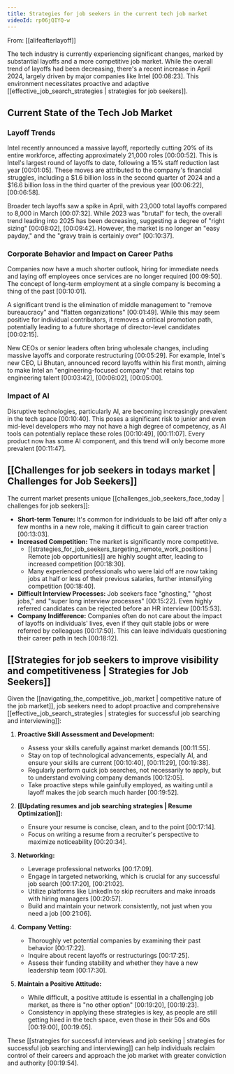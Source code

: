 ```yaml
---
title: Strategies for job seekers in the current tech job market
videoId: rp06jQIYQ-w
---
```


From: [[alifeafterlayoff]] <br/> 

The tech industry is currently experiencing significant changes, marked by substantial layoffs and a more competitive job market. While the overall trend of layoffs had been decreasing, there's a recent increase in April 2024, largely driven by major companies like Intel <a class="yt-timestamp" data-t="00:08:23">[00:08:23]</a>. This environment necessitates proactive and adaptive [[effective_job_search_strategies | strategies for job seekers]].

## Current State of the Tech Job Market

### Layoff Trends
Intel recently announced a massive layoff, reportedly cutting 20% of its entire workforce, affecting approximately 21,000 roles <a class="yt-timestamp" data-t="00:00:52">[00:00:52]</a>. This is Intel's largest round of layoffs to date, following a 15% staff reduction last year <a class="yt-timestamp" data-t="00:01:05">[00:01:05]</a>. These moves are attributed to the company's financial struggles, including a $1.6 billion loss in the second quarter of 2024 and a $16.6 billion loss in the third quarter of the previous year <a class="yt-timestamp" data-t="00:06:22">[00:06:22]</a>, <a class="yt-timestamp" data-t="00:06:58">[00:06:58]</a>.

Broader tech layoffs saw a spike in April, with 23,000 total layoffs compared to 8,000 in March <a class="yt-timestamp" data-t="00:07:32">[00:07:32]</a>. While 2023 was "brutal" for tech, the overall trend leading into 2025 has been decreasing, suggesting a degree of "right sizing" <a class="yt-timestamp" data-t="00:08:02">[00:08:02]</a>, <a class="yt-timestamp" data-t="00:09:42">[00:09:42]</a>. However, the market is no longer an "easy payday," and the "gravy train is certainly over" <a class="yt-timestamp" data-t="00:10:37">[00:10:37]</a>.

### Corporate Behavior and Impact on Career Paths
Companies now have a much shorter outlook, hiring for immediate needs and laying off employees once services are no longer required <a class="yt-timestamp" data-t="00:09:50">[00:09:50]</a>. The concept of long-term employment at a single company is becoming a thing of the past <a class="yt-timestamp" data-t="00:10:01">[00:10:01]</a>.

A significant trend is the elimination of middle management to "remove bureaucracy" and "flatten organizations" <a class="yt-timestamp" data-t="00:01:49">[00:01:49]</a>. While this may seem positive for individual contributors, it removes a critical promotion path, potentially leading to a future shortage of director-level candidates <a class="yt-timestamp" data-t="00:02:15">[00:02:15]</a>.

New CEOs or senior leaders often bring wholesale changes, including massive layoffs and corporate restructuring <a class="yt-timestamp" data-t="00:05:29">[00:05:29]</a>. For example, Intel's new CEO, Li Bhutan, announced record layoffs within his first month, aiming to make Intel an "engineering-focused company" that retains top engineering talent <a class="yt-timestamp" data-t="00:03:42">[00:03:42]</a>, <a class="yt-timestamp" data-t="00:06:02">[00:06:02]</a>, <a class="yt-timestamp" data-t="00:05:00">[00:05:00]</a>.

### Impact of AI
Disruptive technologies, particularly AI, are becoming increasingly prevalent in the tech space <a class="yt-timestamp" data-t="00:10:40">[00:10:40]</a>. This poses a significant risk to junior and even mid-level developers who may not have a high degree of competency, as AI tools can potentially replace these roles <a class="yt-timestamp" data-t="00:10:49">[00:10:49]</a>, <a class="yt-timestamp" data-t="00:11:07">[00:11:07]</a>. Every product now has some AI component, and this trend will only become more prevalent <a class="yt-timestamp" data-t="00:11:47">[00:11:47]</a>.

## [[Challenges for job seekers in todays market | Challenges for Job Seekers]]

The current market presents unique [[challenges_job_seekers_face_today | challenges for job seekers]]:
*   **Short-term Tenure:** It's common for individuals to be laid off after only a few months in a new role, making it difficult to gain career traction <a class="yt-timestamp" data-t="00:13:03">[00:13:03]</a>.
*   **Increased Competition:** The market is significantly more competitive.
    *   [[strategies_for_job_seekers_targeting_remote_work_positions | Remote job opportunities]] are highly sought after, leading to increased competition <a class="yt-timestamp" data-t="00:18:30">[00:18:30]</a>.
    *   Many experienced professionals who were laid off are now taking jobs at half or less of their previous salaries, further intensifying competition <a class="yt-timestamp" data-t="00:18:40">[00:18:40]</a>.
*   **Difficult Interview Processes:** Job seekers face "ghosting," "ghost jobs," and "super long interview processes" <a class="yt-timestamp" data-t="00:15:22">[00:15:22]</a>. Even highly referred candidates can be rejected before an HR interview <a class="yt-timestamp" data-t="00:15:53">[00:15:53]</a>.
*   **Company Indifference:** Companies often do not care about the impact of layoffs on individuals' lives, even if they quit stable jobs or were referred by colleagues <a class="yt-timestamp" data-t="00:17:50">[00:17:50]</a>. This can leave individuals questioning their career path in tech <a class="yt-timestamp" data-t="00:18:12">[00:18:12]</a>.

## [[Strategies for job seekers to improve visibility and competitiveness | Strategies for Job Seekers]]

Given the [[navigating_the_competitive_job_market | competitive nature of the job market]], job seekers need to adopt proactive and comprehensive [[effective_job_search_strategies | strategies for successful job searching and interviewing]]:

1.  **Proactive Skill Assessment and Development:**
    *   Assess your skills carefully against market demands <a class="yt-timestamp" data-t="00:11:55">[00:11:55]</a>.
    *   Stay on top of technological advancements, especially AI, and ensure your skills are current <a class="yt-timestamp" data-t="00:10:40">[00:10:40]</a>, <a class="yt-timestamp" data-t="00:11:29">[00:11:29]</a>, <a class="yt-timestamp" data-t="00:19:38">[00:19:38]</a>.
    *   Regularly perform quick job searches, not necessarily to apply, but to understand evolving company demands <a class="yt-timestamp" data-t="00:12:05">[00:12:05]</a>.
    *   Take proactive steps while gainfully employed, as waiting until a layoff makes the job search much harder <a class="yt-timestamp" data-t="00:19:52">[00:19:52]</a>.

2.  **[[Updating resumes and job searching strategies | Resume Optimization]]:**
    *   Ensure your resume is concise, clean, and to the point <a class="yt-timestamp" data-t="00:17:14">[00:17:14]</a>.
    *   Focus on writing a resume from a recruiter's perspective to maximize noticeability <a class="yt-timestamp" data-t="00:20:34">[00:20:34]</a>.

3.  **Networking:**
    *   Leverage professional networks <a class="yt-timestamp" data-t="00:17:09">[00:17:09]</a>.
    *   Engage in targeted networking, which is crucial for any successful job search <a class="yt-timestamp" data-t="00:17:20">[00:17:20]</a>, <a class="yt-timestamp" data-t="00:21:02">[00:21:02]</a>.
    *   Utilize platforms like LinkedIn to skip recruiters and make inroads with hiring managers <a class="yt-timestamp" data-t="00:20:57">[00:20:57]</a>.
    *   Build and maintain your network consistently, not just when you need a job <a class="yt-timestamp" data-t="00:21:06">[00:21:06]</a>.

4.  **Company Vetting:**
    *   Thoroughly vet potential companies by examining their past behavior <a class="yt-timestamp" data-t="00:17:22">[00:17:22]</a>.
    *   Inquire about recent layoffs or restructurings <a class="yt-timestamp" data-t="00:17:25">[00:17:25]</a>.
    *   Assess their funding stability and whether they have a new leadership team <a class="yt-timestamp" data-t="00:17:30">[00:17:30]</a>.

5.  **Maintain a Positive Attitude:**
    *   While difficult, a positive attitude is essential in a challenging job market, as there is "no other option" <a class="yt-timestamp" data-t="00:19:20">[00:19:20]</a>, <a class="yt-timestamp" data-t="00:19:23">[00:19:23]</a>.
    *   Consistency in applying these strategies is key, as people are still getting hired in the tech space, even those in their 50s and 60s <a class="yt-timestamp" data-t="00:19:00">[00:19:00]</a>, <a class="yt-timestamp" data-t="00:19:05">[00:19:05]</a>.

These [[strategies for successful interviews and job seeking | strategies for successful job searching and interviewing]] can help individuals reclaim control of their careers and approach the job market with greater conviction and authority <a class="yt-timestamp" data-t="00:19:54">[00:19:54]</a>.